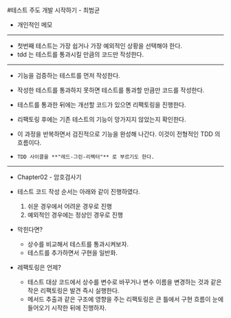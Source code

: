 #테스트 주도 개발 시작하기 - 최범균
- 개인적인 메모


---

- 첫번째 테스트는 가장 쉽거나 가장 예외적인 상황을 선택해야 한다.
- tdd 는 테스트를 통과시킬 만큼의 코드만 작성한다.
---
- 기능을 검증하는 테스트를 먼저 작성한다.
- 작성한 테스트를 통과하지 못하면 테스트를 통과할 만큼만 코드를 작성한다.
- 테스트를 통과한 뒤에는 개선할 코드가 있으면 리팩토링을 진행한다.
- 리팩토링 후에는 기존 테스트의 기능이 망가지지 않았는지 확인한다.
- 이 과정을 반복하면서 검진적으로 기능을 완성해 나간다. 이것이 전형적인 TDD 의 흐름이다.


- `TDD 사이클을 **"레드-그린-리팩터"** 로 부르기도 한다.`
---
- Chapter02 - 암호검사기 
- 테스트 코드 작성 순서는 아래와 같이 진행하였다.
  1. 쉬운 경우에서 어려운 경우로 진행
  2. 예외적인 경우에는 정상인 경우로 진행

- 막힌다면?
  - 상수를 비교해서 테스트를 통과시켜보자.
  - 테스트를 추가하면서 구현을 일반화. 

- 레팩토링은 언제?
  - 테스트 대상 코드에서 상수를 변수로 바꾸거나 변수 이름을 변경하는 것과 같은 작은 리팩토링은 발견 즉시 실행한다.
  - 메서드 추출과 같은 구조에 영향을 주는 리팩토링은 큰 틀에서 구현 흐름이 눈에 들어오기 시작한 뒤에 진행하자.


